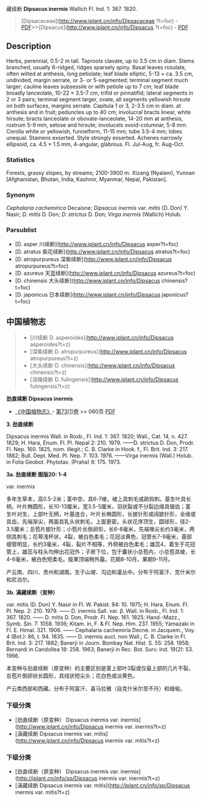藏续断 **Dipsacus inermis** Wallich Fl. Ind. 1: 367. 1820.

> [Dipsacaceae](http://www.iplant.cn/info/Dipsacaceae ?t=foc) - [PDF](http://iplant.cn/foc/pdf/Dipsacaceae.pdf)>>[Dipsacus](http://www.iplant.cn/info/Dipsacus ?t=foc) - [PDF](http://www.iplant.cn/foc/pdf/Dipsacus.pdf)

## Description

Herbs, perennial, 0.5-2 m tall. Taproots clavate, up to 3.5 cm in diam. Stems branched, usually 6-ridged, ridges sparsely spiny. Basal leaves rosulate, often wilted at anthesis, long petiolate; leaf blade elliptic, 5-13 × ca. 3.5 cm, undivided, margin serrate, or 3- or 5-segmented; terminal segment much larger; cauline leaves subsessile or with petiole up to 7 cm; leaf blade broadly lanceolate, 10-22 × 3.5-7 cm, trifid or pinnatifid; lateral segments in 2 or 3 pairs; terminal segment larger, ovate, all segments yellowish hirsute on both surfaces, margins serrate. Capitula 1 or 3, 2-3.5 cm in diam. at anthesis and in fruit; peduncles up to 40 cm; involucral bracts linear, white hirsute; bracts lanceolate or obovate-lanceolate, 14-20 mm at anthesis, rostrum 5-9 mm, setose and hirsute; involucels ovoid-columnar, 5-8 mm. Corolla white or yellowish, funnelform, 11-15 mm; tube 3.5-4 mm; lobes unequal. Stamens exserted. Style strongly exserted. Achenes narrowly ellipsoid, ca. 4.5 × 1.5 mm, 4-angular, glabrous. Fl. Jul-Aug, fr. Aug-Oct.

### Statistics
Forests, grassy slopes, by streams; 2100-3900 m. Xizang (Nyalam), Yunnan [Afghanistan, Bhutan, India, Kashmir, Myanmar, Nepal, Pakistan].

### Synonym
*Cephalaria cachemirica* Decaisne; *Dipsacus inermis* var. *mitis* (D. Don) Y. Nasir; *D. mitis* D. Don; *D. strictus* D. Don; *Virga inermis* (Wallich) Holub.

### Parsublist

* [D.  asper  川续断](http://www.iplant.cn/info/Dipsacus asper?t=foc)
* [D.  atratus  紫花续断](http://www.iplant.cn/info/Dipsacus atratus?t=foc)
* [D.  atropurpureus  深紫续断](http://www.iplant.cn/info/Dipsacus atropurpureus?t=foc)
* [D.  azureus  天蓝续断](http://www.iplant.cn/info/Dipsacus azureus?t=foc)
* [D.  chinensis  大头续断](http://www.iplant.cn/info/Dipsacus chinensis?t=foc)
* [D.  japonicus  日本续断](http://www.iplant.cn/info/Dipsacus japonicus?t=foc)

## 中国植物志

> * [川续断  D.  asperoides](http://www.iplant.cn/info/Dipsacus asperoides?t=z)
> * [深紫续断  D.  atropurpureus](http://www.iplant.cn/info/Dipsacus atropurpureus?t=z)
> * [大头续断  D.  chinensis](http://www.iplant.cn/info/Dipsacus chinensis?t=z)
> * [涪陵续断  D.  fulingensis](http://www.iplant.cn/info/Dipsacus fulingensis?t=z)

**劲直续断 Dipsacus inermis**

* [《中国植物志》](http://www.iplant.cn/frps)- [第73(1)卷](http://www.iplant.cn/frps/vol/73(1)) >> 060页 [PDF](http://www.iplant.cn/frps/pdf/73(1)/060.PDF)

**3. 劲直续断**

Dipsacus inermis Wall. in Roxb., Fl. Ind. 1: 367. 1820; Wall., Cat. 14, n. 427. 1829; H. Hara, Enum. Fl. Pl. Nepal 2: 210. 1979. ——D. strictus D. Don, Prodr. Fl. Nep. 160. 1825, nom. illegit.; C. B. Clarke in Hook. f., Fl. Brit. Ind. 3: 217. 1882; Bull. Dept. Med. Pl. Nep. 7: 103. 1976. ——Virga inermis (Wall.) Holub. in Folia Geobot. Phytotax. (Praha) 8: 175. 1973.

**3a. 劲直续断  图版20: 1-4**

var. inermis

多年生草本，高0.5-2米；茎中空，具6-7棱，棱上具刺毛或疏钩刺。基生叶具长柄，叶片椭圆形，长10-13厘米，宽3.5-5厘米，羽状裂或不分裂边缘具锯齿；茎生叶对生，上部叶无柄，叶基连合，叶片长椭圆形，长披针形或阔披针形，全缘或具齿，先端渐尖，两面具乳头状刺毛，上面更密。头状花序顶生，圆球形，径2-3.5厘米；总苞片披针形；小苞片长倒卵形，长6-8毫米，先端喙尖长约3毫米，两侧具刺毛；花萼浅杯状，4裂，被白色柔毛；花冠淡黄色，冠管长7-9毫米，基部细管明显，长约3毫米，4裂，裂片不相等，外侧被白色柔毛；雄蕊4，着生于花冠管上，雄蕊与柱头均伸出花冠外；子房下位，包于囊状小总苞内，小总苞具棱，长4-6毫米，被白色短柔毛。瘦果顶端稍外露。花期8-10月，果期9-11月。

产云南、四川、贵州和湖南。生于山坡、沟边和灌丛中。分布于阿富汗、克什米尔和尼泊尔。

**3b. 滇藏续断（变种）**

var. mitis (D. Don) Y. Nasir in Fl. W. Pakist. 94: 10. 1975; H. Hara, Enum. Fl. Pl. Nep. 2: 210. 1979. —— D. inermis Sall. var. β. Wall. in Roxb., Fl. Ind. 1: 367. 1820. —— D. mitis D. Don, Prodr. Fl. Nep. 161. 1825; Hand.-Mazz., Symb. Sin. 7: 1058. 1936; Kitam. in, F. & Fl. Nep. Him. 237. 1955; Yamazaki in Fl. E. Himal. 321. 1906. —— Cephalaria cachemiria Decne. in Jacquem., Voy. 4 (Bot.): 86, t. 94. 1835. —— D. inermis auct. non Wall.; C. B. Clarke in Fl. Brit. Ind. 3: 217. 1882; Banerji in Journ. Bombay Nat. Hist. S. 55: 258. 1958; Bernardi in Candollea 18: 258. 1963; Banerji in Rec. Bot. Surv. Ind. 19(2): 53. 1966.

本变种与劲直续断（原变种）的主要区别是茎上部叶3裂或仅最上部的几片不裂，总苞片倒卵状长圆形，具线状短尖头；花白色或淡黄色。

产云南西部和西藏。分布于阿富汗、喜马拉雅（自克什米尔至不丹）和缅甸。

### 下级分类
* [劲直续断（原变种）  Dipsacus inermis var. inermis](http://www.iplant.cn/info/Dipsacus inermis var. inermis?t=z)
* [滇藏续断  Dipsacus inermis var. mitis](http://www.iplant.cn/info/Dipsacus inermis var. mitis?t=z)

### 下级分类
* [劲直续断（原变种）  Dipsacus inermis var. inermis](http://iplant.cn/info/sp/Dipsacus inermis var. inermis?t=z)
* [滇藏续断  Dipsacus inermis var. mitis](http://iplant.cn/info/sp/Dipsacus inermis var. mitis?t=z)
